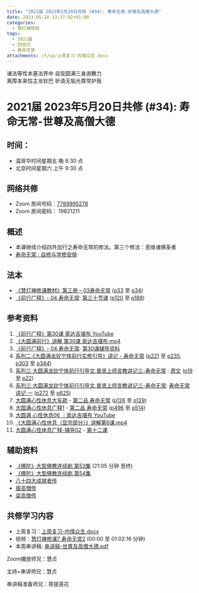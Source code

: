 ```yaml
---
title: "2021届 2023年5月20日共修 (#34): 寿命无常-世尊及高僧大德"
date: 2023-05-18 13:27:02+01:00
categories:
  - 慧灯禅修班
tags:
  - 2021届
  - 四加行
  - 寿命无常
attachments: /f/up/上周复习-内情众生.docx
---
```

<!--StartFragment-->

诸法等性本基法界中 自现圆满三身游舞力\
离障本来怙主龙钦巴 祈请无垢光尊常护我

# 2021届 2023年5月20日共修 (#34): 寿命无常-世尊及高僧大德

## 时间：

* 温哥华时间星期五 晚 6:30 点
* 北京时间星期六 上午 9:30 点

## 网络共修

* Zoom 房间号码：[7789995278](https://us02web.zoom.us/j/7789995278?pwd=VjZmbWJFY2k2K0E5RVB2cTNIQmhqUT09)
* Zoom 房间密码： 19621211

## 概述

* 本课继续介绍四外加行之寿命无常的修法。第三个修法：思维诸佛圣者
* [寿命无常 : 自修与学修安排](https://fohuifayu.com/index.php/huideng-jiangtang/chanxiuke/zen-03/8653-zen03-smwc?title=)

## 法本

* [《慧灯禅修课教材》第三册 – 03寿命无常](https://huidengchanxiu.net/books/b3/3-03) ([p33](https://huidengchanxiu.net/books/b3/3-03/#p33) 至 [p34](https://huidengchanxiu.net/books/b3/3-03/#p34))
* [《前行广释》- 04 寿命无常](https://huidengchanxiu.net/refs/qxgs/qxgs-04wc): [](https://huidengchanxiu.net/refs/qxgs/qxgs-04wc/#%E7%AC%AC%E4%BA%8C%E5%8D%81%E4%B9%9D%E8%8A%82%E8%AF%BE)[第三十节课](https://huidengchanxiu.net/refs/qxgs/qxgs-04wc/#%E7%AC%AC%E4%B8%89%E5%8D%81%E8%8A%82%E8%AF%BE) ([p120](https://huidengchanxiu.net/refs/qxgs/qxgs-04wc#p120) 至 [p188](https://huidengchanxiu.net/refs/qxgs/qxgs-04wc#p188))

## 参考资料

1. [《前行广释》第30课 索达吉堪布 YouTube](https://www.youtube.com/watch?v=lSYLm7JtjBE&list=PLAnEIprIVklfWTKX6X1gI9eR_phiB8B4b&index=32)
2. [《大圆满前行》讲解 第30课 索达吉堪布 mp4](http://huidengchanxiu.net/jmy/007-%E5%A4%A7%E5%9C%86%E6%BB%A1%E5%89%8D%E8%A1%8C%E5%B9%BF%E9%87%8A/007-%E5%89%8D%E8%A1%8C%E5%B9%BF%E9%87%8A%E8%A7%86%E9%A2%91/%e3%80%8a%e5%a4%a7%e5%9c%86%e6%bb%a1%e5%89%8d%e8%a1%8c%e3%80%8b%e8%ae%b2%e8%a7%a3%e7%ac%ac30%e8%af%be.mp4)
3. [《前行广释》- 04 寿命无常](https://huidengchanxiu.net/refs/qxgs/fudao/qxgsfd-04wc): [](https://huidengchanxiu.net/refs/qxgs/fudao/qxgsfd-04wc/#%E5%89%8D%E8%A1%8C%E5%B9%BF%E9%87%8A%E7%AC%AC29%E8%AF%BE%E8%BE%85%E5%AF%BC%E8%B5%84%E6%96%99)[第30课辅导资料](https://huidengchanxiu.net/refs/qxgs/fudao/qxgsfd-04wc/#%E5%89%8D%E8%A1%8C%E5%B9%BF%E9%87%8A%E7%AC%AC30%E8%AF%BE%E8%BE%85%E5%AF%BC%E8%B5%84%E6%96%99)
4. [系列二·《大圆满龙钦宁体前行实修引导》讲记 - 寿命无常](https://huidengchanxiu.net/refs/xmfw/s2-sxyd2-smwc) ([p221](https://huidengchanxiu.net/refs/xmfw/s2-sxyd2-smwc/#p221) 至 [p235](https://huidengchanxiu.net/refs/xmfw/s2-sxyd2-smwc/#p235), [p303](https://huidengchanxiu.net/refs/xmfw/s2-sxyd2-smwc/#p303) 至 [p344](https://huidengchanxiu.net/refs/xmfw/s2-sxyd2-smwc/#p344))
5. [系列三·大圆满龙钦宁体前行引导文.普贤上师言教讲记三-寿命无常](https://huidengchanxiu.net/refs/xmfw/s3-ydw3-smwc) : [原文](https://huidengchanxiu.net/refs/xmfw/s3-ydw3-smwc#%E5%AF%BF%E5%91%BD%E6%97%A0%E5%B8%B8%E4%B8%80%E5%8E%9F%E6%96%87) ([p19](https://huidengchanxiu.net/refs/xmfw/s3-ydw3-smwc/#p19) 至 [p22](https://huidengchanxiu.net/refs/xmfw/s3-ydw3-smwc/#p22))
6. [系列三·大圆满龙钦宁体前行引导文.普贤上师言教讲记三-寿命无常](https://huidengchanxiu.net/refs/xmfw/s3-ydw3-smwc): [](https://huidengchanxiu.net/refs/xmfw/s3-ydw3-smwc#%E5%AF%BF%E5%91%BD%E6%97%A0%E5%B8%B8%E8%AE%B2%E8%AE%B0-%E4%B8%80)[寿命无常讲记 一](https://huidengchanxiu.net/refs/xmfw/s3-ydw3-smwc#%E5%AF%BF%E5%91%BD%E6%97%A0%E5%B8%B8%E8%AE%B2%E8%AE%B0-%E4%B8%80) ([p272](https://huidengchanxiu.net/refs/xmfw/s3-ydw3-smwc/#p272) 至 [p625](https://huidengchanxiu.net/refs/xmfw/s3-ydw3-smwc/#p625))
7. [大圆满心性休息大车疏](https://huidengchanxiu.net/refs/dymxxxx/dymxxxx-dcs) - [第二品 寿命无常](https://huidengchanxiu.net/refs/dymxxxx/dymxxxx-dcs#%E7%AC%AC%E4%BA%8C%E5%93%81-%E5%AF%BF%E5%91%BD%E6%97%A0%E5%B8%B8) ([p126](https://huidengchanxiu.net/refs/dymxxxx/dymxxxx-dcs/#p126) 至 [p129](https://huidengchanxiu.net/refs/dymxxxx/dymxxxx-dcs/#p129))
8. [大圆满心性休息广释1](https://huidengchanxiu.net/refs/dymxxxx/dymxxxx-gs1) - [第二品 寿命无常](https://huidengchanxiu.net/refs/dymxxxx/dymxxxx-gs1#%E7%AC%AC%E4%BA%8C%E5%93%81-%E5%AF%BF%E5%91%BD%E6%97%A0%E5%B8%B8) ([p496](https://huidengchanxiu.net/refs/dymxxxx/dymxxxx-gs1/#p496) 至 [p514](https://huidengchanxiu.net/refs/dymxxxx/dymxxxx-gs1/#p514))
9. [大圆满 心性休息06 ｜索达吉堪布 YouTube](https://www.youtube.com/watch?v=nCxMdwWUiSU&list=PLAnEIprIVklebrDFUKaC67LssdOO2y87p&index=6)
10. [《大圆满心性休息（显宗部分）》讲解第6课.mp4](http://huidengchanxiu.net/jmy/028-%E5%A4%A7%E5%9C%86%E6%BB%A1%E5%BF%83%E6%80%A7%E4%BC%91%E6%81%AF-%E6%98%BE%E5%AE%97%E9%83%A8%E5%88%86/%e3%80%8a%e5%a4%a7%e5%9c%86%e6%bb%a1%e5%bf%83%e6%80%a7%e4%bc%91%e6%81%af%ef%bc%88%e6%98%be%e5%ae%97%e9%83%a8%e5%88%86%ef%bc%89%e3%80%8b%e8%ae%b2%e8%a7%a3%e7%ac%ac6%e8%af%be.mp3)
11. [大圆满心性休息广释-辅导02](https://huidengchanxiu.net/refs/dymxxxx/fudao/fd-02) - [第十二课](https://huidengchanxiu.net/refs/dymxxxx/fudao/fd-02/#%E7%AC%AC%E5%8D%81%E4%BA%8C%E8%AF%BE) 

## 辅助资料

* [《佛陀》大型佛教连续剧 第53集](https://mp.weixin.qq.com/s?__biz=MzU2MDkyNjQ5Ng==&mid=2247485639&idx=1&sn=70725853817ce3deac03c46781101565&chksm=fc01d288cb765b9e3184a23245f9519af2ee5351c496f31e07308176e34f475cf82d262eb3b0&scene=21#wechat_redirect)  (21:05 分钟 至终)
* [](http://www.fjdh.cn/wumin/2013/01/163920203184.html)[《佛陀》大型佛教连续剧 第54集](https://mp.weixin.qq.com/s?__biz=MzU2MDkyNjQ5Ng==&mid=2247485639&idx=2&sn=b701e5a045f4d6d0c72eb8a4f01b5380&chksm=fc01d288cb765b9ef536ec616f8983881c1d391355769fe291d659a386565ab0b179845a2718&scene=21#wechat_redirect)
* [八十四大成就者传](http://read.goodweb.net.cn/news/news_more.asp?lm2=290)
* [唐高僧传](http://www.fjdh.cn/wumin/2013/01/163920203184.html)
* [梁高僧传](https://www.zhonghuadiancang.com/foxuebaodian/lianggaosengzhuan/)

## **共修学习内容**

* 上周复习：[上周复习-内情众生.docx](/f/up/上周复习-内情众生.docx)
* 视频：[慧灯禅修课7 寿命无常2](https://fohuifayu.com/index.php/huideng-jiangtang/chanxiuke/zen-03/658-l15076) (00:00 至 01:02:16 分钟)
* 本周串讲稿: [串讲稿-世尊及高僧大德.pdf](/f/up/串讲稿-寿命无常-世尊及高僧大德.pdf)

Zoom播放师兄：慧贞

主持+串讲师兄：慧贞

串讲稿准备师兄：菩提莲花

<!--EndFragment-->